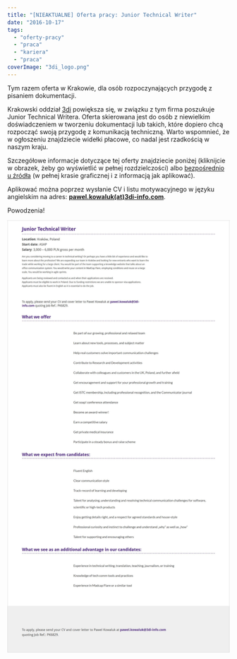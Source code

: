 ```yaml
---
title: "[NIEAKTUALNE] Oferta pracy: Junior Technical Writer"
date: "2016-10-17"
tags:
  - "oferty-pracy"
  - "praca"
  - "kariera"
  - "praca"
coverImage: "3di_logo.png"
---
```


Tym razem oferta w Krakowie, dla osób rozpoczynających przygodę z pisaniem
dokumentacji.

Krakowski oddział [3di](http://3di.com.pl/) powiększa się, w związku z tym firma
poszukuje Junior Technical Writera. Oferta skierowana jest do osób z niewielkim
doświadczeniem w tworzeniu dokumentacji lub takich, które dopiero chcą rozpocząć
swoją przygodę z komunikacją techniczną. Warto wspomnieć, że w ogłoszeniu
znajdziecie widełki płacowe, co nadal jest rzadkością w naszym kraju.

Szczegółowe informacje dotyczące tej oferty znajdziecie poniżej (kliknijcie w
obrazek, żeby go wyświetlić w pełnej rozdzielczości) albo
[bezpośrednio u źródła](http://3di.com.pl/junior-technical-writer/) (w pełnej
krasie graficznej i z informacją jak aplikować).

Aplikować można poprzez wysłanie CV i listu motywacyjnego w języku angielskim na
adres: **[pawel.kowaluk(at)3di-info.com](mailto:pawel.kowaluk@3di-info.com)**.

Powodzenia!

[![junior_tech_writer_3di](images/junior_tech_writer_3di.jpg)](http://techwriter.pl/wp-content/uploads/2016/10/junior_tech_writer_3di.jpg)
